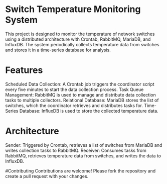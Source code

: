 # Switch Temperature Monitoring System
This project is designed to monitor the temperature of network switches using a distributed architecture with Crontab, RabbitMQ, MariaDB, and InfluxDB. The system periodically collects temperature data from switches and stores it in a time-series database for analysis.

# Features
Scheduled Data Collection: A Crontab job triggers the coordinator script every five minutes to start the data collection process.
Task Queue Management: RabbitMQ is used to manage and distribute data collection tasks to multiple collectors.
Relational Database: MariaDB stores the list of switches, which the coordinator retrieves and distributes tasks for.
Time-Series Database: InfluxDB is used to store the collected temperature data.

# Architecture
Sender: Triggered by Crontab, retrieves a list of switches from MariaDB and writes collection tasks to RabbitMQ.
Receiver: Consumes tasks from RabbitMQ, retrieves temperature data from switches, and writes the data to InfluxDB.

#Contributing
Contributions are welcome! Please fork the repository and create a pull request with your changes.
